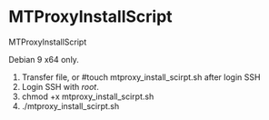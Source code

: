 # MTProxyInstallScript
MTProxyInstallScript


Debian 9 x64 only. 
1. Transfer file, or #touch mtproxy_install_scirpt.sh after login SSH
2. Login SSH with *root*.
3. chmod +x mtproxy_install_scirpt.sh
4. ./mtproxy_install_scirpt.sh
